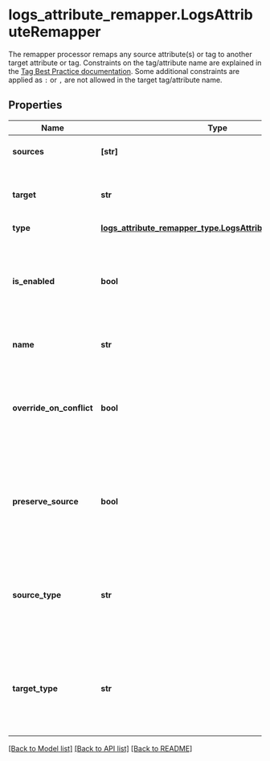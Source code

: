 # logs_attribute_remapper.LogsAttributeRemapper

The remapper processor remaps any source attribute(s) or tag to another target attribute or tag. Constraints on the tag/attribute name are explained in the [Tag Best Practice documentation](https://docs.datadoghq.com/logs/guide/log-parsing-best-practice). Some additional constraints are applied as `:` or `,` are not allowed in the target tag/attribute name.
## Properties
Name | Type | Description | Notes
------------ | ------------- | ------------- | -------------
**sources** | **[str]** | Array of source attributes. | 
**target** | **str** | Final attribute or tag name to remap the sources to. | 
**type** | [**logs_attribute_remapper_type.LogsAttributeRemapperType**](LogsAttributeRemapperType.md) |  | 
**is_enabled** | **bool** | Whether or not the processor is enabled. | [optional]  if omitted the server will use the default value of False
**name** | **str** | Name of the processor. | [optional] 
**override_on_conflict** | **bool** | Override or not the target element if already set, | [optional]  if omitted the server will use the default value of False
**preserve_source** | **bool** | Remove or preserve the remapped source element. | [optional]  if omitted the server will use the default value of False
**source_type** | **str** | Defines if the sources are from log &#x60;attribute&#x60; or &#x60;tag&#x60;. | [optional]  if omitted the server will use the default value of 'attribute'
**target_type** | **str** | Defines if the sources are from log &#x60;attribute&#x60; or &#x60;tag&#x60;. | [optional]  if omitted the server will use the default value of 'attribute'

[[Back to Model list]](README.md#documentation-for-models) [[Back to API list]](README.md#documentation-for-api-endpoints) [[Back to README]](README.md)


